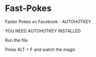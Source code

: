 # Fast-Pokes
Faster Pokes on Facebook - AUTOHOTKEY


YOU NEED AUTOHOTKEY INSTALLED

Run the file

Press ALT + F and watch the magic
